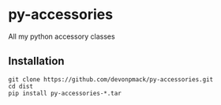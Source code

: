 # py-accessories
All my python accessory classes

## Installation

```console
git clone https://github.com/devonpmack/py-accessories.git
cd dist
pip install py-accessories-*.tar
```
